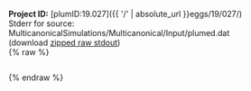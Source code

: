 **Project ID:** [plumID:19.027]({{ '/' | absolute_url }}eggs/19/027/)  
Stderr for source:  MulticanonicalSimulations/Multicanonical/Input/plumed.dat   
(download [zipped raw stdout](plumed.dat.plumed_master.stdout.txt.zip))  
{% raw %}
<pre>
</pre>
{% endraw %}
